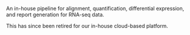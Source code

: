 An in-house pipeline for alignment, quantification, differential expression, and report generation for RNA-seq data.

This has since been retired for our in-house cloud-based platform.
